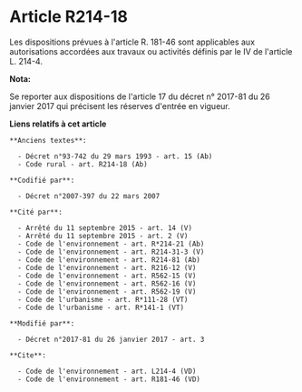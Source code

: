 # Article R214-18

Les dispositions prévues à l'article R. 181-46 sont applicables aux autorisations accordées aux travaux ou activités définis
par le IV de l'article L. 214-4.

**Nota:**

Se reporter aux dispositions de l'article 17 du décret n° 2017-81 du 26 janvier 2017 qui précisent les réserves d'entrée en
vigueur.

**Liens relatifs à cet article**

	**Anciens textes**:

	  - Décret n°93-742 du 29 mars 1993 - art. 15 (Ab)
	  - Code rural - art. R214-18 (Ab)

	**Codifié par**:

	  - Décret n°2007-397 du 22 mars 2007

	**Cité par**:

	  - Arrêté du 11 septembre 2015 - art. 14 (V)
	  - Arrêté du 11 septembre 2015 - art. 2 (V)
	  - Code de l'environnement - art. R*214-21 (Ab)
	  - Code de l'environnement - art. R214-31-3 (V)
	  - Code de l'environnement - art. R214-81 (Ab)
	  - Code de l'environnement - art. R216-12 (V)
	  - Code de l'environnement - art. R562-15 (V)
	  - Code de l'environnement - art. R562-16 (V)
	  - Code de l'environnement - art. R562-19 (V)
	  - Code de l'urbanisme - art. R*111-28 (VT)
	  - Code de l'urbanisme - art. R*141-1 (VT)

	**Modifié par**:

	  - Décret n°2017-81 du 26 janvier 2017 - art. 3

	**Cite**:

	  - Code de l'environnement - art. L214-4 (VD)
	  - Code de l'environnement - art. R181-46 (VD)
